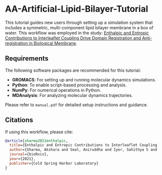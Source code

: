 # AA-Artificial-Lipid-Bilayer-Tutorial

This tutorial guides new users through setting up a simulation system that includes a symmetric, multi-component lipid bilayer membrane in a box of water. This workflow was employed in the study: [Enthalpic and Entropic Contributions to Interleaflet Coupling Drive Domain Registration and Anti-registration in Biological Membrane](https://www.biorxiv.org/content/10.1101/2021.09.29.462263v1.abstract).

## Requirements

The following software packages are recommended for this tutorial:
- **GROMACS**: For setting up and running molecular dynamics simulations.
- **Python**: To enable script-based processing and analysis.
- **NumPy**: For numerical operations in Python.
- **MDAnalysis**: For analyzing molecular dynamics trajectories.

Please refer to `manual.pdf` for detailed setup instructions and guidance.

## Citations

If using this workflow, please cite:

```bibtex
@article{sharma2021enthalpic,
  title={Enthalpic and Entropic Contributions to Interleaflet Coupling Drive Domain Registration and Anti-registration in Biological Membrane},
  author={Sharma, Akshara and Seal, Aniruddha and Iyer, Sahithya S and Srivastava, Anand},
  journal={bioRxiv},
  year={2021},
  publisher={Cold Spring Harbor Laboratory}
}
